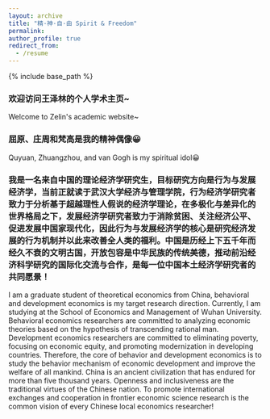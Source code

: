 ```yaml
---
layout: archive
title: "精·神·自·由 Spirit & Freedom"
permalink: 
author_profile: true
redirect_from:
  - /resume
---
```


{% include base_path %}

### 欢迎访问王泽林的个人学术主页~

Welcome to Zelin's academic website~ 

### 屈原、庄周和梵高是我的精神偶像😀

Quyuan, Zhuangzhou, and van Gogh is my spiritual idol😀

### 我是一名来自中国的理论经济学研究生，目标研究方向是行为与发展经济学，当前正就读于武汉大学经济与管理学院，行为经济学研究者致力于分析基于超越理性人假说的经济学理论，在多极化与差异化的世界格局之下，发展经济学研究者致力于消除贫困、关注经济公平、促进发展中国家现代化，因此行为与发展经济学的核心是研究经济发展的行为机制并以此来改善全人类的福利。中国是历经上下五千年而经久不衰的文明古国，开放包容是中华民族的传统美德，推动前沿经济科学研究的国际化交流与合作，是每一位中国本土经济学研究者的共同愿景！

I am a graduate student of theoretical economics from China, behavioral and development economics is my target research direction. Currently, I am studying at the School of Economics and Management of Wuhan University. Behavioral economics researchers are committed to analyzing economic theories based on the hypothesis of transcending rational man. Development economics researchers are committed to eliminating poverty, focusing on economic equity, and promoting modernization in developing countries. Therefore, the core of behavior and development economics is to study the behavior mechanism of economic development and improve the welfare of all mankind. China is an ancient civilization that has endured for more than five thousand years. Openness and inclusiveness are the traditional virtues of the Chinese nation. To promote international exchanges and cooperation in frontier economic science research is the common vision of every Chinese local economics researcher!
